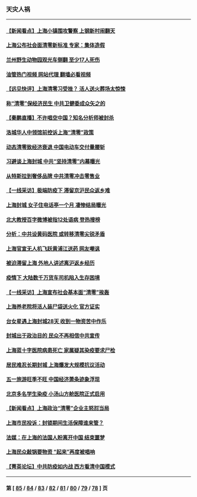 ### 天灾人祸
---
#### [【新闻看点】上海小镇围攻警察 上钢新村闹翻天](../../pages/ncid280/n13725816.md?05031645) 
#### [上海公布社会面清零新标准 专家：集体造假](../../pages/ncid280/n13725902.md?05031645) 
#### [兰州野生动物园观光车侧翻 至少17人死伤](../../pages/ncid280/n13725869.md?05031645) 
#### [油管热门视频 网站代理 翻墙必看视频](http://209.222.30.114:81/youtube.html?05031645)
#### [【远见快评】上海清零习受挫？ 活人送火葬场太惊悚](../../pages/ncid280/n13725813.md?05031645) 
#### [称“清零”保经济民生 中共卫健委成众矢之的](../../pages/ncid280/n13725665.md?05031645) 
#### [【秦鹏直播】不许唱空中国？知名分析师被封杀](../../pages/ncid280/n13725611.md?05031645) 
#### [洛城华人中领馆前控诉上海“清零”政策](../../pages/ncid280/n13725818.md?05031645) 
#### [动态清零致经济衰退 中国电动车交付量腰斩](../../pages/ncid280/n13725713.md?05031645) 
#### [习避谈上海封城 中共“坚持清零”内幕曝光](../../pages/ncid280/n13725471.md?05031645) 
#### [从特斯拉到奢侈品牌 中共清零冲击零售业](../../pages/ncid280/n13725698.md?05031645) 
#### [【一线采访】极端防疫下 滞留京沪民众返乡难](../../pages/ncid280/n13725538.md?05031645) 
#### [上海封城 女子住电话亭一个月 凄惨结局曝光](../../pages/ncid280/n13725610.md?05031645) 
#### [北大教授百字微博被指12处语病 登热搜榜](../../pages/ncid280/n13725381.md?05031645) 
#### [分析：中共设黄码医院 或转移清零尖锐矛盾](../../pages/ncid280/n13725533.md?05031645) 
#### [上海官宣无人机飞跃黄浦江送药 网友嘲讽](../../pages/ncid280/n13725468.md?05031645) 
#### [被迫滞留上海 外地人讲述离沪返乡经历](../../pages/ncid280/n13725331.md?05031645) 
#### [疫情下 大陆数千万货车司机陷入生存困境](../../pages/ncid280/n13725316.md?05031645) 
#### [【一线采访】上海宣布社会基本面“清零”挨轰](../../pages/ncid280/n13724972.md?05031645) 
#### [上海养老院将活人装尸袋送火化 官方证实](../../pages/ncid280/n13725095.md?05031645) 
#### [台女星遇上海封城28天 收到一物资苦中作乐](../../pages/ncid280/n13724986.md?05031645) 
#### [封城出于政治目的 民众不再相信中共宣传](../../pages/ncid280/n13724844.md?05031645) 
#### [上海蓝十字医院病患死亡 家属疑其染疫要求尸检](../../pages/ncid280/n13724866.md?05031645) 
#### [居民难忍长期封城 上海爆发大规模抗议活动](../../pages/ncid280/n13724894.md?05031645) 
#### [五一旅游旺季不旺 中国经济萧条迹象浮现](../../pages/ncid280/n13724856.md?05031645) 
#### [北京多名学生染疫 小汤山方舱医院正式启用](../../pages/ncid280/n13724716.md?05031645) 
#### [【新闻看点】上海政治“清零”企业主怒怼当局](../../pages/ncid280/n13724334.md?05031645) 
#### [上海市民投诉：封锁期间生活保障谁来管？](../../pages/ncid280/n13724428.md?05031645) 
#### [法媒：在上海的法国人盼离开中国 结束噩梦](../../pages/ncid280/n13724441.md?05031645) 
#### [上海民众敲锅要物资 “起来”再度被唱响](../../pages/ncid280/n13724339.md?05031645) 
#### [【菁英论坛】中共防疫如内战 西方看清中国模式](../../pages/ncid280/n13724211.md?05031645) 

---
#### 第 [ [85](./85.md?05031645) / [84](./84.md?05031645) / [83](./83.md?05031645) / [82](./82.md?05031645) / [81](./81.md?05031645) / [80](./80.md?05031645) / [79](./79.md?05031645) / [78](./78.md?05031645) ] 页
